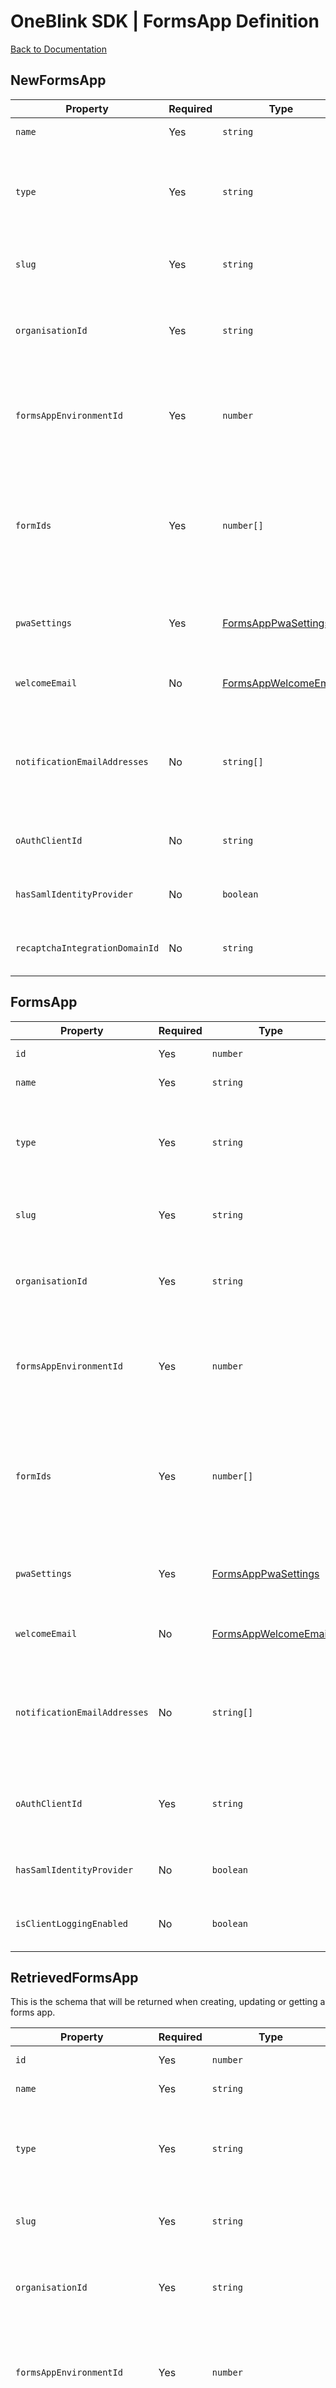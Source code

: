 # OneBlink SDK | FormsApp Definition

[Back to Documentation](../../README.md)

## NewFormsApp

| Property                       | Required | Type                                              | Description                                                                                                                  |
| ------------------------------ | -------- | ------------------------------------------------- | ---------------------------------------------------------------------------------------------------------------------------- |
| `name`                         | Yes      | `string`                                          | Name of the forms app                                                                                                        |
| `type`                         | Yes      | `string`                                          | Type of the forms app. Valid values are "FORMS_LIST", "TILES", "VOLUNTEER"                                                   |
| `slug`                         | Yes      | `string`                                          | Unique domain safe text to identify the app                                                                                  |
| `organisationId`               | Yes      | `string`                                          | The exact organisation identifier the forms app is associated with                                                           |
| `formsAppEnvironmentId`        | Yes      | `number`                                          | The exact forms app environment identifier the forms app is associated with                                                  |
| `formIds`                      | Yes      | `number[]`                                        | The identifiers of the forms that are in the forms app. The order of the forms is respected when rendering the list of forms |
| `pwaSettings`                  | Yes      | [FormsAppPwaSettings](./FormsAppPwaSettings.md)   | Forms App progressive web app setting properties                                                                             |
| `welcomeEmail`                 | No       | [FormsAppWelcomeEmail](./FormsAppWelcomeEmail.md) | Forms App custom welcome email properties                                                                                    |
| `notificationEmailAddresses`   | No       | `string[]`                                        | Array of emails addresses to be notified when an error occurs in processing submission events                                |
| `oAuthClientId`                | No       | `string`                                          | The identifier of the OAuth Client for the forms app                                                                         |
| `hasSamlIdentityProvider`      | No       | `boolean`                                         | True when using a SAML identity provider                                                                                     |
| `recaptchaIntegrationDomainId` | No       | `string`                                          | The id of the recaptcha integration to be used                                                                               |

## FormsApp

| Property                     | Required | Type                                              | Description                                                                                                                  |
| ---------------------------- | -------- | ------------------------------------------------- | ---------------------------------------------------------------------------------------------------------------------------- |
| `id`                         | Yes      | `number`                                          | Identifier of the forms app                                                                                                  |
| `name`                       | Yes      | `string`                                          | Name of the forms app                                                                                                        |
| `type`                       | Yes      | `string`                                          | Type of the forms app. Valid values are "FORMS_LIST", "TILES", "VOLUNTEER"                                                   |
| `slug`                       | Yes      | `string`                                          | Unique domain safe text to identify the app                                                                                  |
| `organisationId`             | Yes      | `string`                                          | The exact organisation identifier the forms app is associated with                                                           |
| `formsAppEnvironmentId`      | Yes      | `number`                                          | The exact forms app environment identifier the forms app is associated with                                                  |
| `formIds`                    | Yes      | `number[]`                                        | The identifiers of the forms that are in the forms app. The order of the forms is respected when rendering the list of forms |
| `pwaSettings`                | Yes      | [FormsAppPwaSettings](./FormsAppPwaSettings.md)   | Forms App progressive web app setting properties                                                                             |
| `welcomeEmail`               | No       | [FormsAppWelcomeEmail](./FormsAppWelcomeEmail.md) | Forms App custom welcome email properties                                                                                    |
| `notificationEmailAddresses` | No       | `string[]`                                        | Array of emails addresses to be notified when an error occurs in processing submission events                                |
| `oAuthClientId`              | Yes      | `string`                                          | The identifier of the OAuth Client for the forms app **(Do not change this)**                                                |
| `hasSamlIdentityProvider`    | No       | `boolean`                                         | True when using a SAML identity provider                                                                                     |
| `isClientLoggingEnabled`     | No       | `boolean`                                         | Whether the forms app has client logging enabled                                                                             |

## RetrievedFormsApp

This is the schema that will be returned when creating, updating or getting a forms app.

| Property                     | Required | Type                                              | Description                                                                                                                  |
| ---------------------------- | -------- | ------------------------------------------------- | ---------------------------------------------------------------------------------------------------------------------------- |
| `id`                         | Yes      | `number`                                          | Identifier of the forms app                                                                                                  |
| `name`                       | Yes      | `string`                                          | Name of the forms app                                                                                                        |
| `type`                       | Yes      | `string`                                          | Type of the forms app. Valid values are "FORMS_LIST", "TILES", "VOLUNTEER"                                                   |
| `slug`                       | Yes      | `string`                                          | Unique domain safe text to identify the app                                                                                  |
| `organisationId`             | Yes      | `string`                                          | The exact organisation identifier the forms app is associated with                                                           |
| `formsAppEnvironmentId`      | Yes      | `number`                                          | The exact forms app environment identifier the forms app is associated with                                                  |
| `formIds`                    | Yes      | `number[]`                                        | The identifiers of the forms that are in the forms app. The order of the forms is respected when rendering the list of forms |
| `pwaSettings`                | Yes      | [FormsAppPwaSettings](./FormsAppPwaSettings.md)   | Forms App progressive web app setting properties                                                                             |
| `welcomeEmail`               | No       | [FormsAppWelcomeEmail](./FormsAppWelcomeEmail.md) | Forms App custom welcome email properties                                                                                    |
| `notificationEmailAddresses` | No       | `string[]`                                        | Array of emails addresses to be notified when an error occurs in processing submission events                                |
| `oAuthClientId`              | Yes      | `string`                                          | The identifier of the OAuth Client for the forms app **(Do not change this)**                                                |
| `hasSamlIdentityProvider`    | Yes      | `boolean`                                         | True when using a SAML identity provider                                                                                     |
| `styles`                     | Yes      | `FormsAppStyles`                                  | Forms App custom styles and menu items                                                                                       |
| `hostname`                   | Yes      | `string`                                          | The full hostname of the Forms App, including the `slug` property                                                            |
| `isClientLoggingEnabled`     | No       | `boolean`                                         | Whether the forms app has client logging enabled                                                                             |
| `createdAt`                  | Yes      | `string`                                          | The time the forms app was created, represented by an ISO date                                                               |
| `updatedAt`                  | Yes      | `string`                                          | The time the forms app was last updated, represented by an ISO date                                                          |

## Examples

### NewFormsApp

```JSON
{
  "name": "My Forms App",
  "type": "FORMS_LIST",
  "slug": "my-forms-app",
  "organisationId": "1t7144d2c0d36b3100004316",
  "formsAppEnvironmentId": 24,
  "formIds": [1, 2, 3],
  "pwaSettings": {
    "homeScreenName": "My Home Screen",
    "splashScreenName": "My Splash Screen",
    "homeScreenIconUrl": "https://my-website.com/icon.png"
  },
  "welcomeEmail": {
    "subject": "My Home Screen",
    "body": "My Splash Screen"
  },
  "notificationEmailAddresses": ["emailaddress1@gmail.com", "emailaddress2@gmail.com"]
}
```

### FormsApp

```JSON
{
  "id": 1,
  "name": "My Updated Forms App",
  "type": "FORMS_LIST",
  "slug": "my-forms-app",
  "organisationId": "1t7144d2c0d36b3100004316",
  "formsAppEnvironmentId": 24,
  "formIds": [1, 2, 3],
  "pwaSettings": {
    "homeScreenName": "My Home Screen",
    "splashScreenName": "My Splash Screen",
    "homeScreenIconUrl": "https://my-website.com/icon.png"
  },
  "welcomeEmail": {
    "subject": "My Home Screen",
    "body": "My Splash Screen"
  },
  "notificationEmailAddresses": ["emailaddress1@gmail.com", "emailaddress2@gmail.com"],
  "oAuthClientId": "123456789012abcdefghijkl",
  "isClientLoggingEnabled": false
}
```

### RetrievedFormsApp

```JSON
{
  "id": 1,
  "name": "My Forms App",
  "type": "FORMS_LIST",
  "slug": "my-forms-app",
  "organisationId": "1t7144d2c0d36b3100004316",
  "formsAppEnvironmentId": 24,
  "formIds": [1, 2, 3],
  "pwaSettings": {
    "homeScreenName": "My Home Screen",
    "splashScreenName": "My Splash Screen",
    "homeScreenIconUrl": "https://my-website.com/icon.png"
  },
  "welcomeEmail": {
    "subject": "My Home Screen",
    "body": "My Splash Screen"
  },
  "notificationEmailAddresses": ["emailaddress1@gmail.com", "emailaddress2@gmail.com"],
  "oAuthClientId": "123456789012abcdefghijkl",
  "hasSamlIdentityProvider": false,
  "hostname": "organisation-my-forms-app.app.oneblink.io",
  "styles": {
    "foregroundColour": "#454545",
    "highlightColour": "#676767",
    "contrastColour": "#FFFFFF",
    "customCss": ".ob-form { background-color: red; }",
    "logoUrl": "https://my-website.com/logo.png",
    "menuItems": [
      {
        "label": "Profile",
        "icon": "person",
        "type": "PROFILE",
        "isHidden": false,
        "isDefault": true
      },
      {
        "label": "Google",
        "icon": "search",
        "type": "HREF",
        "href": "https://google.com"
      }
    ]
  },
  "isClientLoggingEnabled": false,
  "createdAt": "2021-02-08 12:02:23",
  "updatedAt": "2021-02-08 12:46:54"
}
```
